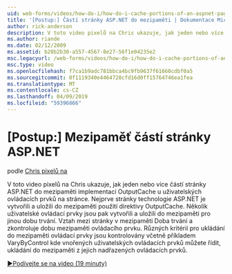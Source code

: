 ```yaml
---
uid: web-forms/videos/how-do-i/how-do-i-cache-portions-of-an-aspnet-page
title: '[Postup:] Částí stránky ASP.NET do mezipaměti | Dokumentace Microsoftu'
author: rick-anderson
description: V toto video pixelů na Chris ukazuje, jak jeden nebo více částí stránky ASP.NET do mezipaměti implementací OutputCache u uživatelských ovládacích prvků na stránce. Nejprve je potřeba...
ms.author: riande
ms.date: 02/12/2009
ms.assetid: b20b2b30-a557-4567-8e27-56f1e04235e2
msc.legacyurl: /web-forms/videos/how-do-i/how-do-i-cache-portions-of-an-aspnet-page
msc.type: video
ms.openlocfilehash: f7ca1b9adc781bbca4bc9fb9637f61660cdbf0a5
ms.sourcegitcommit: 0f1119340e4464720cfd16d0ff15764746ea1fea
ms.translationtype: MT
ms.contentlocale: cs-CZ
ms.lasthandoff: 04/09/2019
ms.locfileid: "59396866"
---
```

# <a name="how-do-i-cache-portions-of-an-aspnet-page"></a>[Postup:] Mezipaměť částí stránky ASP.NET

podle [Chris pixelů na](https://twitter.com/chrispels)

V toto video pixelů na Chris ukazuje, jak jeden nebo více částí stránky ASP.NET do mezipaměti implementací OutputCache u uživatelských ovládacích prvků na stránce. Nejprve stránky technologie ASP.NET je vytvořili a uložili do mezipaměti použití direktivy OutputCache. Několik uživatelské ovládací prvky jsou pak vytvořili a uložili do mezipaměti pro jinou dobu trvání. Vztah mezi stránky v mezipaměti Doba trvání a zkontroluje dobu mezipaměti ovládacího prvku. Různých kritérií pro ukládání do mezipaměti ovládací prvky jsou kontrolovány včetně příkladem VaryByControl kde vnořených uživatelských ovládacích prvků můžete řídit, ukládání do mezipaměti z jejich nadřazených ovládacích prvků.

[&#9654;Podívejte se na video (19 minuty)](https://channel9.msdn.com/Blogs/ASP-NET-Site-Videos/how-do-i-cache-portions-of-an-aspnet-page)
